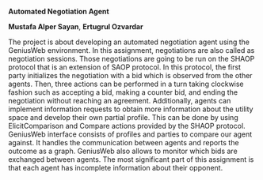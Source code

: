 
**Automated Negotiation Agent**

**Mustafa Alper Sayan**, **Ertugrul Ozvardar**

 The project is about developing an automated negotiation agent using the GeniusWeb environment. In this assignment, negotiations are also called as negotiation sessions. Those negotiations are going to be run on the SHAOP protocol that is an extension of SAOP protocol. In this protocol, the first party initializes the negotiation with a bid which is observed from the other agents. Then, three actions can be performed in a turn taking clockwise fashion such as accepting a bid, making a counter bid, and ending the negotiation without reaching an agreement. Additionally, agents can implement information requests to obtain more information about the utility space and develop their own partial profile. This can be done by using ElicitComparison and Compare actions provided by the SHAOP protocol. GeniusWeb interface consists of profiles and parties to compare our agent against. It handles the communication between agents and reports the outcome as a graph. GeniusWeb also allows to monitor which bids are exchanged between agents. The most significant part of this assignment is that each agent has incomplete information about their opponent.
